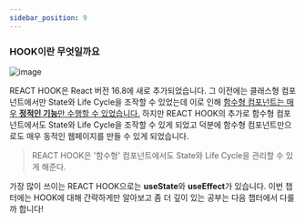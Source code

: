 ```yaml
---
sidebar_position: 9
---
```

### HOOK이란 무엇일까요

![image](https://user-images.githubusercontent.com/75282888/112567922-02fcfb00-8e25-11eb-894a-a8c2f6924386.png)

REACT HOOK은 React 버전 16.8에 새로 추가되었습니다. 그 이전에는 클래스형 컴포넌트에서만 State와 Life Cycle을 조작할 수 있었는데 이로 인해 <u>함수형 컴포넌트는 매우 **정적인 기능**만 수행할 수 있었습니다.</u> 하지만 REACT HOOK의 추가로 함수형 컴포넌트에서도 State와 Life Cycle을 조작할 수 있게 되었고 덕분에 함수형 컴포넌트만으로도 매우 동적인 웹페이지를 만들 수 있게 되었습니다.



> REACT HOOK은 '함수형' 컴포넌트에서도 State와 Life Cycle을 관리할 수 있게 해준다.



가장 많이 쓰이는 REACT HOOK으로는 **useState**와 **useEffect**가 있습니다. 
이번 챕터에는 HOOK에 대해 간략하게만 알아보고 좀 더 깊이 있는 공부는 다음 챕터에서 다룰까 합니다!





